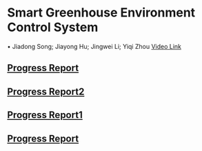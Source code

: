 # Smart Greenhouse Environment Control System

• Jiadong Song; Jiayong Hu; Jingwei Li; Yiqi Zhou
[Video Link]()

## [Progress Report](progress_report.html)

## [Progress Report2](progress_report.html)

## [Progress Report1](progress_report.html)

## [Progress Report](progress_report.html)
